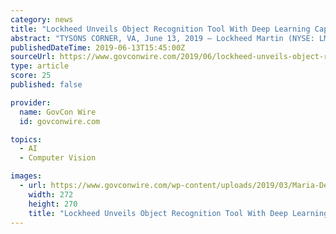 ```yaml
---
category: news
title: "Lockheed Unveils Object Recognition Tool With Deep Learning Capability; Maria Demaree Quoted"
abstract: "TYSONS CORNER, VA, June 13, 2019 — Lockheed Martin (NYSE: LMT) showcased a cloud-based object identification tool at the recent GEOINT 2019 Symposium, previously demonstrating how it analyzes satellite imagery using Maxar Technologies‘ (NYSE: MAXR ..."
publishedDateTime: 2019-06-13T15:45:00Z
sourceUrl: https://www.govconwire.com/2019/06/lockheed-unveils-object-recognition-tool-with-deep-learning-capability-maria-demaree-quoted/
type: article
score: 25
published: false

provider:
  name: GovCon Wire
  id: govconwire.com

topics:
  - AI
  - Computer Vision

images:
  - url: https://www.govconwire.com/wp-content/uploads/2019/03/Maria-Demaree.png
    width: 272
    height: 270
    title: "Lockheed Unveils Object Recognition Tool With Deep Learning Capability; Maria Demaree Quoted"
---
```

